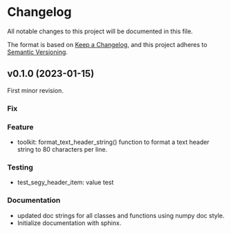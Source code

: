# Changelog

All notable changes to this project will be documented in this file.

The format is based on [Keep a Changelog](https://keepachangelog.com/en/1.0.0/),
and this project adheres to [Semantic Versioning](https://semver.org/spec/v2.0.0.html).

## v0.1.0 (2023-01-15)
First minor revision.

### Fix

### Feature
- toolkit: format_text_header_string() function to format a text header string to 80 characters per line.

### Testing
- test_segy_header_item: value test

### Documentation
- updated doc strings for all classes and functions using numpy doc style.
- Initialize documentation with sphinx.

